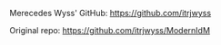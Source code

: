 Merecedes Wyss' GitHub:
https://github.com/itrjwyss

Original repo:
https://github.com/itrjwyss/ModernIdM
